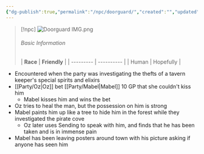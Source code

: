 ```yaml
---
{"dg-publish":true,"permalink":"/npc/doorguard/","created":"","updated":""}
---
```



> [!npc]
> ![Doorguard IMG.png](/img/user/z_Assets/Doorguard%20IMG.png)
> ###### Basic Information
> | **Race** | **Friendly** |
| --------- | ---------- |
| Human          |   Hopefully     |

- Encountered when the party was investigating the thefts of a tavern keeper's special spirits and elixirs 
- [[Party/Oz\|Oz]] bet [[Party/Mabel\|Mabel]] 10 GP that she couldn't kiss him
	- Mabel kisses him and wins the bet
- Oz tries to heal the man, but the possession on him is strong 
- Mabel paints him up like a tree to hide him in the forest while they investigated the pirate cove
	- Oz later uses Sending to speak with him, and finds that he has been taken and is in immense pain 
- Mabel has been leaving posters around town with his picture asking if anyone has seen him
